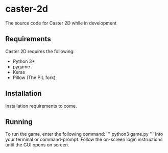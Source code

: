 # caster-2d
The source code for Caster 2D while in development

## Requirements

Caster 2D requires the following:
  * Python 3+
  * pygame
  * Keras
  * Pillow (The PIL fork)

## Installation

Installation requirements to come.

## Running

To run the game, enter the following command:
'''
python3 game.py
'''
Into your terminal or command-prompt. Follow the on-screen
login instructions until the GUI opens on screen.
